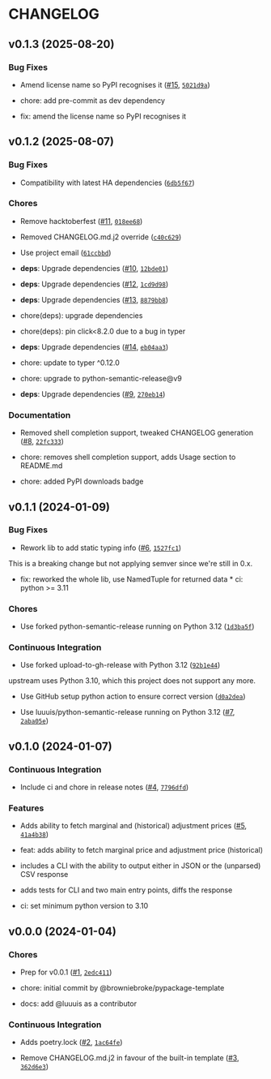 # CHANGELOG


## v0.1.3 (2025-08-20)

### Bug Fixes

- Amend license name so PyPI recognises it ([#15](https://github.com/luuuis/pyomie/pull/15),
  [`5021d9a`](https://github.com/luuuis/pyomie/commit/5021d9a572bde7673aa84f256cb8f638e9bb2c9e))

* chore: add pre-commit as dev dependency

* fix: amend the license name so PyPI recognises it


## v0.1.2 (2025-08-07)

### Bug Fixes

- Compatibility with latest HA dependencies
  ([`6db5f67`](https://github.com/luuuis/pyomie/commit/6db5f67aa9d07aa193db1b41a13d8fcd10f920ee))

### Chores

- Remove hacktoberfest ([#11](https://github.com/luuuis/pyomie/pull/11),
  [`018ee68`](https://github.com/luuuis/pyomie/commit/018ee688afbd98df7275397f8658c13351faca6f))

- Removed CHANGELOG.md.j2 override
  ([`c40c629`](https://github.com/luuuis/pyomie/commit/c40c629209a814e02f310771e880e422563bc187))

- Use project email
  ([`61ccbbd`](https://github.com/luuuis/pyomie/commit/61ccbbd225d0a387aab8a3eebaa3eacd30be9ce0))

- **deps**: Upgrade dependencies ([#10](https://github.com/luuuis/pyomie/pull/10),
  [`12bde01`](https://github.com/luuuis/pyomie/commit/12bde0140a0a6b695f1490a61c32a490686eb4b0))

- **deps**: Upgrade dependencies ([#12](https://github.com/luuuis/pyomie/pull/12),
  [`1cd9d98`](https://github.com/luuuis/pyomie/commit/1cd9d987a8cb6555c681d46d5f069948bb3ab645))

- **deps**: Upgrade dependencies ([#13](https://github.com/luuuis/pyomie/pull/13),
  [`8879bb8`](https://github.com/luuuis/pyomie/commit/8879bb85f62d06988225df0209a27bda30f137f8))

* chore(deps): upgrade dependencies

* chore(deps): pin click<8.2.0 due to a bug in typer

- **deps**: Upgrade dependencies ([#14](https://github.com/luuuis/pyomie/pull/14),
  [`eb04aa3`](https://github.com/luuuis/pyomie/commit/eb04aa36cd7b056f67aa5921523c32402b8e1aab))

* chore: update to typer ^0.12.0

* chore: upgrade to python-semantic-release@v9

- **deps**: Upgrade dependencies ([#9](https://github.com/luuuis/pyomie/pull/9),
  [`270eb14`](https://github.com/luuuis/pyomie/commit/270eb146450df2b3e6c472d8218ec95ba5dec1a8))

### Documentation

- Removed shell completion support, tweaked CHANGELOG generation
  ([#8](https://github.com/luuuis/pyomie/pull/8),
  [`22fc333`](https://github.com/luuuis/pyomie/commit/22fc333a170a1eb8087a0809c2fd06e024e52082))

* chore: removes shell completion support, adds Usage section to README.md

* chore: added PyPI downloads badge


## v0.1.1 (2024-01-09)

### Bug Fixes

- Rework lib to add static typing info ([#6](https://github.com/luuuis/pyomie/pull/6),
  [`1527fc1`](https://github.com/luuuis/pyomie/commit/1527fc12b532f0ba6fb5af6991698dfbed43f7bb))

This is a breaking change but not applying semver since we're still in 0.x.

* fix: reworked the whole lib, use NamedTuple for returned data * ci: python >= 3.11

### Chores

- Use forked python-semantic-release running on Python 3.12
  ([`1d3ba5f`](https://github.com/luuuis/pyomie/commit/1d3ba5fe2a5b243b1b263a04f4ca28b04089ce9c))

### Continuous Integration

- Use forked upload-to-gh-release with Python 3.12
  ([`92b1e44`](https://github.com/luuuis/pyomie/commit/92b1e4486582c02b11be6ca86b5fc862566c9f95))

upstream uses Python 3.10, which this project does not support any more.

- Use GitHub setup python action to ensure correct version
  ([`d0a2dea`](https://github.com/luuuis/pyomie/commit/d0a2dea8946f82e0b36251644809a638ba168503))

- Use luuuis/python-semantic-release running on Python 3.12
  ([#7](https://github.com/luuuis/pyomie/pull/7),
  [`2aba05e`](https://github.com/luuuis/pyomie/commit/2aba05e473ecb9405b00eb5fd02f3b0bbab9985c))


## v0.1.0 (2024-01-07)

### Continuous Integration

- Include ci and chore in release notes ([#4](https://github.com/luuuis/pyomie/pull/4),
  [`7796dfd`](https://github.com/luuuis/pyomie/commit/7796dfd22904f82b3db05a473321cd4336116e21))

### Features

- Adds ability to fetch marginal and (historical) adjustment prices
  ([#5](https://github.com/luuuis/pyomie/pull/5),
  [`41a4b38`](https://github.com/luuuis/pyomie/commit/41a4b386cd77c7d72e5b633d051cb4da75c7cc5d))

* feat: adds ability to fetch marginal price and adjustment price (historical)

* includes a CLI with the ability to output either in JSON or the (unparsed) CSV response

* adds tests for CLI and two main entry points, diffs the response

* ci: set minimum python version to 3.10


## v0.0.0 (2024-01-04)

### Chores

- Prep for v0.0.1 ([#1](https://github.com/luuuis/pyomie/pull/1),
  [`2edc411`](https://github.com/luuuis/pyomie/commit/2edc411a176d877a64cf03749ed92423c15b5b86))

* chore: initial commit by @browniebroke/pypackage-template

* docs: add @luuuis as a contributor

### Continuous Integration

- Adds poetry.lock ([#2](https://github.com/luuuis/pyomie/pull/2),
  [`1ac64fe`](https://github.com/luuuis/pyomie/commit/1ac64fe11d65ecac892dfef7b13deb8e23f06a16))

- Remove CHANGELOG.md.j2 in favour of the built-in template
  ([#3](https://github.com/luuuis/pyomie/pull/3),
  [`362d6e3`](https://github.com/luuuis/pyomie/commit/362d6e366d4e917a0130ef6106555b10fe150728))
